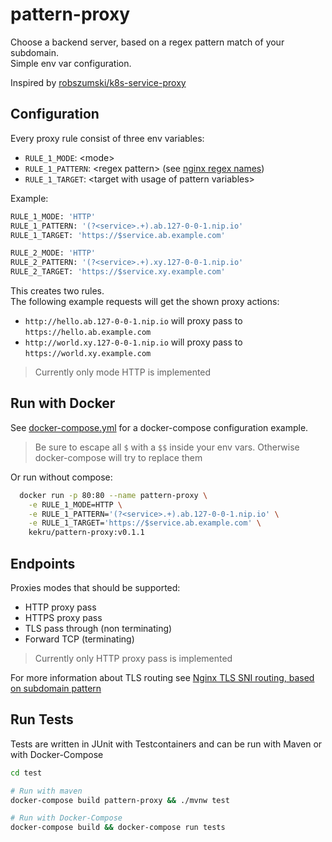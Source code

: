 # pattern-proxy

Choose a backend server, based on a regex pattern match of your subdomain.  
Simple env var configuration.

Inspired by [robszumski/k8s-service-proxy](https://github.com/robszumski/k8s-service-proxy)

## Configuration

Every proxy rule consist of three env variables:

+ `RULE_1_MODE`: &lt;mode&gt;
+ `RULE_1_PATTERN`: &lt;regex pattern&gt; (see [nginx regex names](http://nginx.org/en/docs/http/server_names.html#regex_names))
+ `RULE_1_TARGET`: &lt;target with usage of pattern variables&gt;

Example:  

```bash
RULE_1_MODE: 'HTTP'
RULE_1_PATTERN: '(?<service>.+).ab.127-0-0-1.nip.io'
RULE_1_TARGET: 'https://$service.ab.example.com'

RULE_2_MODE: 'HTTP'
RULE_2_PATTERN: '(?<service>.+).xy.127-0-0-1.nip.io'
RULE_2_TARGET: 'https://$service.xy.example.com'
```

This creates two rules.  
The following example requests will get the shown proxy actions:  

+ `http://hello.ab.127-0-0-1.nip.io` will proxy pass to  
  `https://hello.ab.example.com`
+ `http://world.xy.127-0-0-1.nip.io` will proxy pass to  
  `https://world.xy.example.com`

> Currently only mode HTTP is implemented

## Run with Docker

See [docker-compose.yml](docker-compose.yml) for a docker-compose configuration example.  

> Be sure to escape all `$` with a `$$` inside your env vars. Otherwise docker-compose will try to replace them

Or run without compose:  

```bash
  docker run -p 80:80 --name pattern-proxy \
    -e RULE_1_MODE=HTTP \
    -e RULE_1_PATTERN='(?<service>.+).ab.127-0-0-1.nip.io' \
    -e RULE_1_TARGET='https://$service.ab.example.com' \
    kekru/pattern-proxy:v0.1.1
```

## Endpoints

Proxies modes that should be supported:  

+ HTTP proxy pass
+ HTTPS proxy pass
+ TLS pass through (non terminating)
+ Forward TCP (terminating)

> Currently only HTTP proxy pass is implemented

For more information about TLS routing see [Nginx TLS SNI routing, based on subdomain pattern](https://gist.github.com/kekru/c09dbab5e78bf76402966b13fa72b9d2)

## Run Tests

Tests are written in JUnit with Testcontainers and can be run with Maven or with Docker-Compose

```bash
cd test

# Run with maven
docker-compose build pattern-proxy && ./mvnw test

# Run with Docker-Compose
docker-compose build && docker-compose run tests
```
